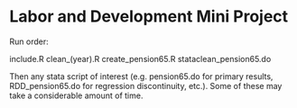 # Labor and Development Mini Project

Run order:

include.R
clean_(year).R
create_pension65.R
stataclean_pension65.do

Then any stata script of interest (e.g. pension65.do for primary results, RDD_pension65.do for regression discontinuity, etc.). Some of these may take a considerable amount of time. 

